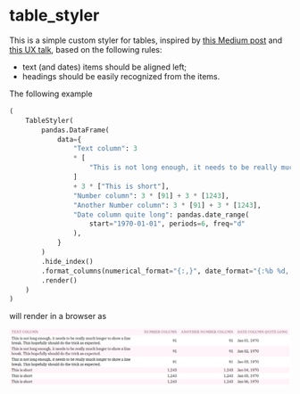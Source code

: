 # table_styler

This is a simple custom styler for tables, inspired by [this Medium post](https://medium.com/mission-log/design-better-data-tables-430a30a00d8c#.ic09ganga) and [this UX talk](https://www.youtube.com/watch?feature=youtu.be&v=7Z9rrryIOC4&app=desktop), based on the following rules:
- text (and dates) items should be aligned left;
- headings should be easily recognized from the items.

The following example
```python
(
    TableStyler(
        pandas.DataFrame(
            data={
                "Text column": 3
                * [
                    "This is not long enough, it needs to be really much longer to show a line break. This hopefully should do the trick as expected."
                ]
                + 3 * ["This is short"],
                "Number column": 3 * [91] + 3 * [1243],
                "Another Number column": 3 * [91] + 3 * [1243],
                "Date column quite long": pandas.date_range(
                    start="1970-01-01", periods=6, freq="d"
                ),
            }
        )
        .hide_index()
        .format_columns(numerical_format="{:,}", date_format="{:%b %d, %Y}")
        .render()
    )
)
```
will render in a browser as

![](./table_styler.png)


